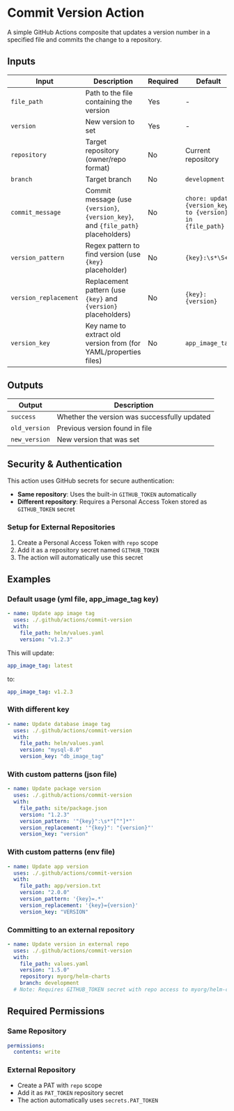 # Commit Version Action

A simple GitHub Actions composite that updates a version number in a specified file and commits the change to a repository.

## Inputs

| Input | Description | Required | Default |
|-------|-------------|----------|---------|
| `file_path` | Path to the file containing the version | Yes | - |
| `version` | New version to set | Yes | - |
| `repository` | Target repository (owner/repo format) | No | Current repository |
| `branch` | Target branch | No | `development` |
| `commit_message` | Commit message (use `{version}`, `{version_key}`, and `{file_path}` placeholders) | No | `chore: update {version_key} to {version} in {file_path}` |
| `version_pattern` | Regex pattern to find version (use `{key}` placeholder) | No | `{key}:\s*\S+` |
| `version_replacement` | Replacement pattern (use `{key}` and `{version}` placeholders) | No | `{key}: {version}` |
| `version_key` | Key name to extract old version from (for YAML/properties files) | No | `app_image_tag` |

## Outputs

| Output | Description |
|--------|-------------|
| `success` | Whether the version was successfully updated |
| `old_version` | Previous version found in file |
| `new_version` | New version that was set |

## Security & Authentication

This action uses GitHub secrets for secure authentication:

- **Same repository**: Uses the built-in `GITHUB_TOKEN` automatically
- **Different repository**: Requires a Personal Access Token stored as `GITHUB_TOKEN` secret

### Setup for External Repositories

1. Create a Personal Access Token with `repo` scope
2. Add it as a repository secret named `GITHUB_TOKEN`
3. The action will automatically use this secret

## Examples

### Default usage (yml file, app_image_tag key)

```yaml
- name: Update app image tag
  uses: ./.github/actions/commit-version
  with:
    file_path: helm/values.yaml
    version: "v1.2.3"
```

This will update:
```yaml
app_image_tag: latest
```
to:
```yaml
app_image_tag: v1.2.3
```

### With different key

```yaml
- name: Update database image tag
  uses: ./.github/actions/commit-version
  with:
    file_path: helm/values.yaml
    version: "mysql-8.0"
    version_key: "db_image_tag"
```

### With custom patterns (json file)

```yaml
- name: Update package version
  uses: ./.github/actions/commit-version
  with:
    file_path: site/package.json
    version: "1.2.3"
    version_pattern: '"{key}":\s*"[^"]*"'
    version_replacement: '"{key}": "{version}"'
    version_key: "version"
```

### With custom patterns (env file)

```yaml
- name: Update app version
  uses: ./.github/actions/commit-version
  with:
    file_path: app/version.txt
    version: "2.0.0"
    version_pattern: '{key}=.*'
    version_replacement: '{key}={version}'
    version_key: "VERSION"
```

### Committing to an external repository

```yaml
- name: Update version in external repo
  uses: ./.github/actions/commit-version
  with:
    file_path: values.yaml
    version: "1.5.0"
    repository: myorg/helm-charts
    branch: development
  # Note: Requires GITHUB_TOKEN secret with repo access to myorg/helm-charts
```

## Required Permissions

### Same Repository
```yaml
permissions:
  contents: write
```

### External Repository
- Create a PAT with `repo` scope
- Add it as `PAT_TOKEN` repository secret
- The action automatically uses `secrets.PAT_TOKEN`
